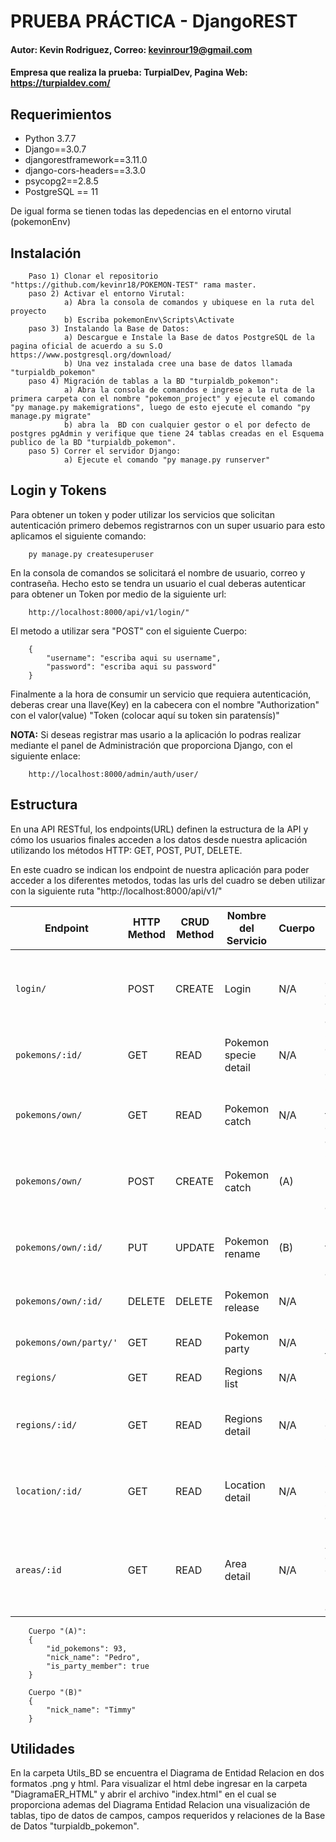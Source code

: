 # PRUEBA PRÁCTICA - DjangoREST
#### Autor: Kevin Rodriguez, Correo: kevinrour19@gmail.com 
#### Empresa que realiza la prueba: TurpialDev, Pagina Web: https://turpialdev.com/

## Requerimientos
- Python 3.7.7
- Django==3.0.7
- djangorestframework==3.11.0
- django-cors-headers==3.3.0
- psycopg2==2.8.5
- PostgreSQL == 11

De igual forma se tienen todas las depedencias en el entorno virutal (pokemonEnv)

## Instalación
```
	Paso 1) Clonar el repositorio "https://github.com/kevinr18/POKEMON-TEST" rama master.
	paso 2) Activar el entorno Virutal: 
			a) Abra la consola de comandos y ubiquese en la ruta del proyecto
			b) Escriba pokemonEnv\Scripts\Activate
	paso 3) Instalando la Base de Datos:
			a) Descargue e Instale la Base de datos PostgreSQL de la pagina oficial de acuerdo a su S.O https://www.postgresql.org/download/
			b) Una vez instalada cree una base de datos llamada "turpialdb_pokemon"
	paso 4) Migración de tablas a la BD "turpialdb_pokemon":
			a) Abra la consola de comandos e ingrese a la ruta de la primera carpeta con el nombre "pokemon_project" y ejecute el comando "py manage.py makemigrations", luego de esto ejecute el comando "py manage.py migrate"
			b) abra la  BD con cualquier gestor o el por defecto de postgres pgAdmin y verifique que tiene 24 tablas creadas en el Esquema publico de la BD "turpialdb_pokemon".
	paso 5) Correr el servidor Django:
			a) Ejecute el comando "py manage.py runserver"
```
## Login y Tokens
Para obtener un token y poder utilizar los servicios que solicitan autenticación primero debemos registrarnos con un super usuario para esto aplicamos el siguiente comando:
```
	py manage.py createsuperuser
```
En la consola de comandos se solicitará el nombre de usuario, correo y contraseña. Hecho esto se tendra un usuario el cual deberas autenticar para obtener un Token por medio de la siguiente url:
```
	http://localhost:8000/api/v1/login/"
```
El metodo a utilizar sera "POST" con el siguiente Cuerpo:
```
	{
		"username": "escriba aqui su username",
		"password": "escriba aqui su password"
	}
```
Finalmente a la hora de consumir un servicio que requiera autenticación, deberas crear una llave(Key) en la cabecera con el nombre "Authorization" con el valor(value) "Token (colocar aquí su token sin paratensís)"

**NOTA:**
Si deseas registrar mas usario a la aplicación lo podras realizar mediante el panel de Administración que proporciona Django, con el siguiente enlace:
```
	http://localhost:8000/admin/auth/user/
```

## Estructura
En una API RESTful, los endpoints(URL) definen la estructura de la API y cómo los usuarios finales acceden a los datos desde nuestra aplicación utilizando los métodos HTTP: GET, POST, PUT, DELETE.

En este cuadro se indican los endpoint de nuestra aplicación para poder acceder a los diferentes metodos, todas las urls del cuadro se deben utilizar con la siguiente ruta "http://localhost:8000/api/v1/"

Endpoint |HTTP Method | CRUD Method | Nombre del Servicio| Cuerpo | Resultado
-- | -- |-- |-- | -- | --
`login/` | POST | CREATE |Login | N/A | Ingresar con un usuario creado y obtener el Token de acceso
`pokemons/:id/` | GET | READ | Pokemon specie detail | N/A | Obtener los detalles de un pokemon en especifico. 
`pokemons/own/` | GET | READ | Pokemon catch | N/A | Obtener los pokemons en tu party (debe estar autenticado)
`pokemons/own/` | POST | CREATE | Pokemon catch | (A) | Guardar un pokemon en tu "Storage" (debe estar autenticado)
`pokemons/own/:id/` | PUT | UPDATE |Pokemon rename | (B) | Cambia el "nickname" a tu pokemon (debe estar autenticado)
`pokemons/own/:id/` | DELETE | DELETE | Pokemon release | N/A | Eliminar un pokemon de tu "Storage"
`pokemons/own/party/'` | GET | READ | Pokemon party | N/A | Obtener los pokemons en tu "Party"
`regions/` | GET | READ | Regions list | N/A | Obtener todas las Regiones
`regions/:id/` | GET | READ | Regions detail | N/A | Obtener una Region en especifica con sus detalles de ubicación
`location/:id/` | GET | READ | Location detail | N/A | Obtener una Ubicacion en especifica con sus detalles de area
`areas/:id` | GET | READ | Area detail | N/A | Obtener una Area y los detalles de las especies Pokemon pertenecientes a dicha Area

```
	Cuerpo "(A)": 
	{
		"id_pokemons": 93,
		"nick_name": "Pedro",
		"is_party_member": true
	}
```
```
	Cuerpo "(B)"
	{
		"nick_name": "Timmy"
	}
```

## Utilidades

En la carpeta Utils_BD se encuentra el Diagrama de Entidad Relacion en dos formatos .png y html. Para visualizar el html debe ingresar en la carpeta "DiagramaER_HTML" y abrir el archivo "index.html" en el cual se proporciona ademas del Diagrama Entidad Relacion una visualización de tablas, tipo de datos de campos, campos requeridos y relaciones de la Base de Datos "turpialdb_pokemon".